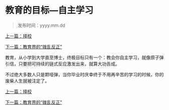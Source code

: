 # 教育的目标—自主学习

> 发布时间：yyyy.mm.dd 

[上一篇：择校](/education/article92)

[下一篇：教育界的“拨乱反正”](/education/article94)



教育，从小学到大学直至博士，终极目标只有一个：教会你自主学习，就像原子弹引信，只要把可持续的链式反应激发出来，就算大功告成。 

不过绝大多数人只是颗哑弹，当你毕业时庆幸终于不用再辛苦的学习的时候，你的废柴人生就被注定了。 



[上一篇：择校](/education/article92)

[下一篇：教育界的“拨乱反正”](/education/article94)
